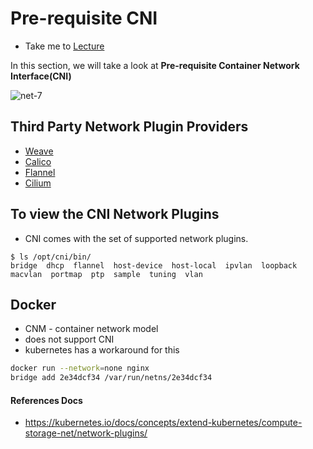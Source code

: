 # Pre-requisite CNI

  - Take me to [Lecture](https://kodekloud.com/topic/prerequsite-cni/)

In this section, we will take a look at **Pre-requisite Container Network Interface(CNI)**


![net-7](../../images/net7.PNG)

## Third Party Network Plugin Providers

- [Weave](https://www.weave.works/docs/net/latest/kubernetes/kube-addon/#-installation)
- [Calico](https://docs.projectcalico.org/getting-started/kubernetes/quickstart)
- [Flannel](https://github.com/coreos/flannel/blob/master/Documentation/kubernetes.md)
- [Cilium](https://github.com/cilium/cilium)


## To view the CNI Network Plugins

- CNI comes with the set of supported network plugins. 

```
$ ls /opt/cni/bin/
bridge  dhcp  flannel  host-device  host-local  ipvlan  loopback  macvlan  portmap  ptp  sample  tuning  vlan
```

## Docker 
- CNM - container network model
- does not support CNI
- kubernetes has a workaround for this
```bash
docker run --network=none nginx
bridge add 2e34dcf34 /var/run/netns/2e34dcf34
```



#### References Docs

- https://kubernetes.io/docs/concepts/extend-kubernetes/compute-storage-net/network-plugins/


